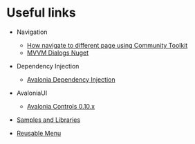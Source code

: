 # Useful links

* Navigation
  * [How navigate to different page using Community Toolkit](https://github.com/AvaloniaUI/Avalonia/discussions/9988)
  * [MVVM Dialogs Nuget](https://github.com/mysteryx93/HanumanInstitute.MvvmDialogs)


* Dependency Injection
  * [Avalonia Dependency Injection](https://dev.to/ingvarx/avaloniaui-dependency-injection-4aka)

* AvaloniaUI
  * [Avalonia Controls 0.10.x](https://docs.avaloniaui.net/docs/controls/)

* [Samples and Libraries](https://github.com/AvaloniaCommunity/awesome-avalonia)
* [Reusable Menu](https://stackoverflow.com/questions/71144747/wpf-avalonia-reusable-contextmenu-style)